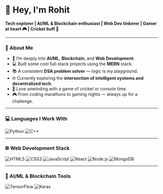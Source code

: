 # 👋 Hey, I'm Rohit

**Tech explorer | AI/ML & Blockchain enthusiast | Web Dev tinkerer | Gamer at heart 🎮 | Cricket buff 🏏**

---

### 🚀 About Me

- 🧠 I’m deeply into **AI/ML**, **Blockchain**, and **Web Development**.
- 💻 Built some cool full-stack projects using the **MERN** stack.
- 📚 A consistent **DSA problem solver** — logic is my playground.
- 🌐 Currently exploring the **intersection of intelligent systems and decentralized tech**.
- 🏏 Love unwinding with a game of cricket or console time.
- 🎮 From coding marathons to gaming nights — always up for a challenge.

---

### 💻 Languages I Work With

![Python](https://img.shields.io/badge/-Python-05122A?style=flat&logo=python)
![C++](https://img.shields.io/badge/-C++-05122A?style=flat&logo=cplusplus)


---

### 🌐 Web Development Stack

![HTML5](https://img.shields.io/badge/-HTML5-05122A?style=flat&logo=html5)
![CSS3](https://img.shields.io/badge/-CSS3-05122A?style=flat&logo=css3)
![JavaScript](https://img.shields.io/badge/-JavaScript-05122A?style=flat&logo=javascript)
![React](https://img.shields.io/badge/-React-05122A?style=flat&logo=react)
![Node.js](https://img.shields.io/badge/-Node.js-05122A?style=flat&logo=node.js)
![MongoDB](https://img.shields.io/badge/-MongoDB-05122A?style=flat&logo=mongodb)

---

### 🧠 AI/ML & Blockchain Tools

![TensorFlow](https://img.shields.io/badge/-TensorFlow-05122A?style=flat&logo=tensorflow)
![Keras](https://img.shields.io/badge/-Keras-05122A)
